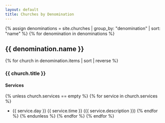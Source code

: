 ```yaml
---
layout: default
title: Churches by Denomination
---
```

{% assign denominations = site.churches | group_by: "denomination" | sort: "name" %}
{% for denomination in denominations %}
## {{ denomination.name }}
{% for church in denomination.items | sort | reverse %}
### {{ church.title }}

#### Services
{% unless church.services == empty %}
{% for service in church.services %}
- {{ service.day }} {{ service.time }} ({{ service.description }})
{% endfor %}
{% endunless %}
{% endfor %}
{% endfor %}